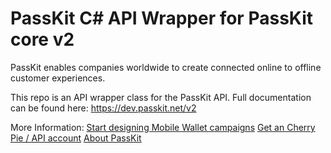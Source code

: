 # PassKit C# API Wrapper for PassKit core v2

PassKit enables companies worldwide to create connected online to offline customer experiences.

This repo is an API wrapper class for the PassKit API. Full documentation can be found here:
<a href="https://dev.passkit.net/v2">https://dev.passkit.net/v2</a>

More Information:
<a href="https://passkit.com/cherrypie/">Start designing Mobile Wallet campaigns</a>
<a href="https://cherrypie.passkit.net">Get an Cherry Pie / API account</a>
<a href="https://passkit.com">About PassKit</a>